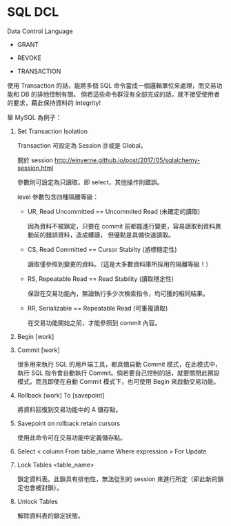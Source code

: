 # SQL DCL
Data Control Language


* GRANT 

* REVOKE

* TRANSACTION

使用 Transaction 的話，能將多個 SQL 命令當成一個邏輯單位來處理，而交易功能和 DB 的排他控制有關。
倘若這些命令群沒有全部完成的話，就不接受使用者的要求，藉此保持資料的 Integrity!

舉 MySQL 為例子：

1. Set Transaction Isolation <Level>
  
   Transaction 可設定為 Session 亦或是 Global。
   
   關於 session http://einverne.github.io/post/2017/05/sqlalchemy-session.html
   
   參數則可設定為只讀取，即 select，其他操作則錯誤。
   
   level 參數包含四種隔離等級：
   
   - UR, Read Uncommitted == Uncommited Read (未確定的讀取)
   
     因為資料不被鎖定，只要在 commit 前都能進行變更，容易讀取到資料異動前的錯誤資料，造成髒讀，
     但優點是具備快速讀取。
   
   - CS, Read Committed == Cursor Stabilty (游標穩定性) 
   
     讀取僅參照到變更的資料。（這是大多數資料庫所採用的隔離等級！）
   
   - RS, Repeatable Read == Read Stability (讀取穩定性)
   
     保證在交易功能內，無論執行多少次檢索指令，均可獲的相同結果。
   
   - RR, Serializable == Repeatable Read (可重複讀取)
   
     在交易功能開始之前，才能參照到 commit 內容。
  
2. Begin [work]

3. Commit [work]

   很多用來執行 SQL 的用戶端工具，都具備自動 Commit 模式，在此模式中，執行 SQL 指令會自動執行 Commit。倘若要自己控制的話，就要關閉此預設模式，而且即使在自動 Commit 模式下，也可使用 Begin 來啟動交易功能。

4. Rollback [work] To [savepoint] <savepoint>
  
   將資料回復到交易功能中的 A 儲存點。
   
5. Savepoint <savepoint> on rollback retain cursors
  
   使用此命令可在交易功能中定義儲存點。
   
6. Select < column From table_name Where expression > For Update

7. Lock Tables <table_name> <mode>

   鎖定資料表。此鎖具有排他性，無法從別的 session 來進行所定（即此新的鎖定也會被封鎖）。

8. Unlock Tables

   解除資料表的鎖定狀態。
  

